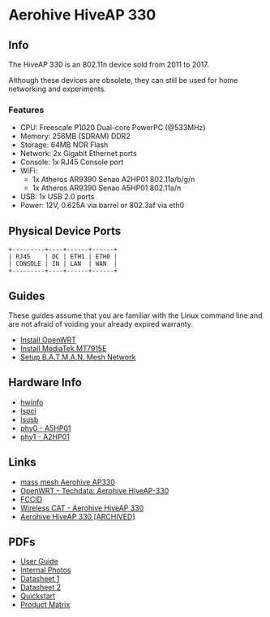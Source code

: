 # Aerohive HiveAP 330

## Info

The HiveAP 330 is an 802.11n device sold from 2011 to 2017.

Although these devices are obsolete, they can still be used for
home networking and experiments.

### Features

* CPU: Freescale P1020 Dual-core PowerPC (@533MHz)
* Memory: 256MB (SDRAM) DDR2
* Storage: 64MB NOR Flash
* Network: 2x Gigabit Ethernet ports
* Console: 1x RJ45 Console port
* WiFi:
  * 1x Atheros AR9390 Senao A2HP01 802.11a/b/g/n
  * 1x Atheros AR9390 Senao A5HP01 802.11a/n
* USB: 1x USB 2.0 ports
* Power: 12V, 0.625A via barrel or 802.3af via eth0

## Physical Device Ports

    +---------+----+------+------+
    | RJ45    | DC | ETH1 | ETH0 |
    | CONSOLE | IN | LAN  | WAN  |
    +---------+----+------+------+

## Guides

These guides assume that you are familiar with the Linux command
line and are not afraid of voiding your already expired warranty.

* [Install OpenWRT](OPENWRT/README.md)
* [Install MediaTek MT7915E](MT7915/README.md)
* [Setup B.A.T.M.A.N. Mesh Network](BATMAN/README.md)

## Hardware Info

* [hwinfo](TXT/hwinfo.txt)
* [lspci](TXT/lspci.txt)
* [lsusb](TXT/lsusb.txt)
* [phy0 - A5HP01](TXT/A5HP01.phy0.txt)
* [phy1 - A2HP01](TXT/A2HP01.phy1.txt)

## Links

* [mass mesh Aerohive AP330](https://massmesh.org/wiki/index.php?title=Aerohive_AP330)
* [OpenWRT - Techdata: Aerohive HiveAP-330](https://openwrt.org/toh/hwdata/aerohive/aerohive_hiveap-330)
* [FCCID](https://apps.fcc.gov/oetcf/eas/reports/GenericSearchResult.cfm?RequestTimeout=500)
* [Wireless CAT - Aerohive HiveAP 330](https://wikidevi.wi-cat.ru/Aerohive_HiveAP_330)
* [Aerohive HiveAP 330 [ARCHIVED]](http://web.archive.org/web/20160314152617/http://www.aerohive.com/products/access-points/ap330.html)

## PDFs

* [User Guide](PDF/Aerohive-AP330-AP350-UserGuide-Rev1-2102995.pdf)
* [Internal Photos](Internal-Photos-1498790.pdf)
* [Datasheet 1](PDF/Aerohive-Datasheet-AP330.1.pdf)
* [Datasheet 2](PDF/Aerohive-Datasheet-AP330.2.pdf)
* [Quickstart](PDF/AP330-350-QuickStart-330050-04.pdf)
* [Product Matrix](PDF/Aerohive-Access-Points-Matrix.pdf)
